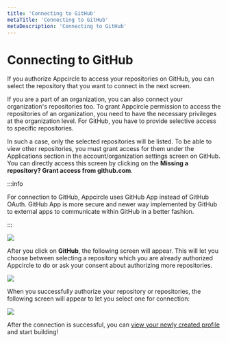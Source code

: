 ```yaml
---
title: 'Connecting to GitHub'
metaTitle: 'Connecting to GitHub'
metaDescription: 'Connecting to GitHub'
---
```


# Connecting to GitHub

If you authorize Appcircle to access your repositories on GitHub, you can select the repository that you want to connect in the next screen.

If you are a part of an organization, you can also connect your organization's repositories too. To grant Appcircle permission to access the repositories of an organization, you need to have the necessary privileges at the organization level. For GitHub, you have to provide selective access to specific repositories.

In such a case, only the selected repositories will be listed. To be able to view other repositories, you must grant access for them under the Applications section in the account/organization settings screen on GitHub. You can directly access this screen by clicking on the **Missing a repository? Grant access from github.com**.

:::info

For connection to GitHub, Appcircle uses GitHub App instead of GitHub OAuth. GitHub App is more secure and newer way implemented by GitHub to external apps to communicate within GitHub in a better fashion.&#x20;

:::

![](<https://cdn.appcircle.io/docs/assets/image (240).png>)

After you click on **GitHub**, the following screen will appear. This will let you choose between selecting a repository which you are already authorized Appcircle to do or ask your consent about authorizing more repositories.

![](<https://cdn.appcircle.io/docs/assets/image (232).png>)

When you successfully authorize your repository or repositories, the following screen will appear to let you select one for connection:

![](<https://cdn.appcircle.io/docs/assets/image (236).png>)

After the connection is successful, you can [view your newly created profile](https://docs.appcircle.io/build/adding-a-build-profile#view-the-newly-created-build-profile) and start building!

